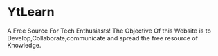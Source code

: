 # YtLearn
A Free Source For Tech Enthusiasts! The Objective Of this Website is to Develop,Collaborate,communicate and spread the free resource of Knowledge.
